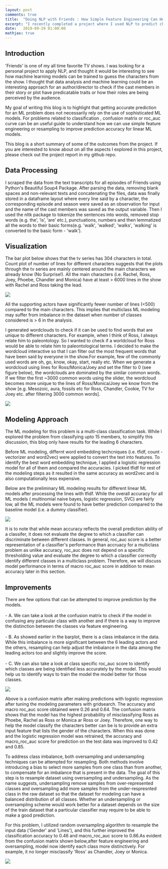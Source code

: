 ```yaml
---
layout: post
comments: true
title:  "Doing NLP with Friends : How Simple Feature Engineering Can Help"
excerpt: "I recently completed a project where I used NLP to predict characters of my favorite TV show Friends. I felt that some of the learnings from the project should be put together to highlight how simple feature engineering can help to take a simplified approach for ML modeling while improving the accuracy in multiclass text classification."
date:   2019-09-29 01:00:00
mathjax: true
---
```


## Introduction

'Friends' is one of my all time favorite TV shows. I was looking for a personal project to apply NLP, and thought it would be interesting to see how machine learning models can be trained to guess the characters from the show. I thought that data analysis and machine learning could be an interesting approach for an author/director to check if the cast members in their story or plot have predicatable traits or how their roles are being perceived by the audience.
   
My goal of writing this blog is to highlight that getting accurate prediction for an ML problem does not necessarily rely on the use of sophisticated ML models. For problems related to classification , confusion  matrix or roc_auc curve can be an useful guide to understand how we can use simple feature engineering or resampling to improve prediction accuracy for linear ML models. 
   
This blog is a short summary of some of the outcomes from the project. If you are interested to know about on all the aspects I explored in this project, please check out the project report in my github repo.
 
## Data Processing

I scraped the data from the text transcripts for all episodes of Friends using Python's Beautiful Soup4 Package. After parsing the data, removing blank spaces and non-relevant texts and concatenating the files, data was finally stored in a dataframe layout where every line said by a character, the corresponding episode and season were saved as an observation for input and the name of the cast members was saved as the output variable. Then I used the nltk package to tokenize the sentences into words, removed stop words (e.g. the’, ‘is’, ‘are’ etc.), punctuations, numbers and then lemmatized all the words to their basic forms(e.g. 'walk', 'walked', 'walks', 'walking' is converted to the basic form - 'walk').
    
## Visualization

The bar plot below shows that the tv series has 304 characters in total. Count plot of number of lines for different characters suggests that the plots through the tv series are mainly centered around the main characters we already know (No Surprise!). All the main characters (i.e. Rachel, Ross, Joey, Phoebe, Chandler and Monica) have at least > 6000 lines in the show with Rachel and Ross taking the lead. 

<img src="/assets/NLPFriends/barplot.png">
 
All the supporting actors have significantly fewer number of lines (<500) compared to the main characters. This implies that multiclass ML modeling may suffer from imbalance in the dataset when number of classes considered is > 6 in the analysis.
   
I generated wordclouds to check if it can be used to find words that are unique to different characters. For example, when I think of Ross, I always relate him to paleontology. So I wanted to check if a worldcloud for Ross would be able to relate him to paleontological terms. I decided to make the wordcloud interactive so that I can filter out the most frequent words that have been said by everyone in the show.For example, few of the commonly used words are oh, go, know, okay, start, really etc. When we generate a wordcloud using lines for Ross/Monica/Joey and set the filter to 0 (see figure below), the wordclouds are  dominated by the similar common words. If we filter the first ~3000 common words using the slider, the wordcloud becomes more unique to the lines of Ross/Monica/Joey we know from the show [e.g. Mesozoic, aura, fossils etc for Ross, Chandler, Cookie, TV for Joey etc. after filtering 3000 common words].

<img src="/assets/NLPFriends/Wordcloud_filter.png">


## Modeling Approach
    
The ML modeling for this problem is a multi-class classification task. While I explored the problem from classifying upto 15 members, to simplify this discussion, this blog only have results for the leading 6 characters.

Before  ML modeling, differnt word embedding techcniques (i.e. tfidf, count -vectorizer and word2vec) were applied to convert the text into features. To identify the best word embedding technique, I applied a logisitic regression model for all of them and compared the accuracies. I picked tfidf for rest of the modeling steps as it resulted in the same accuracy as word2vec and is also computationally less expensive.
    
Below are the preliminary ML modeling results for different linear ML models after processing the lines with tfidf. While the overall accuracy for all ML models ( multinomial naive bayes, logistic regression, SVC) are fairly low, all the ML models were found to have better prediction compared to the baseline model (i.e. a dummy classifier).

<img src="/assets/NLPFriends/accuracy_classification.png">
 
It is to note that while mean accuracy reflects the overall prediction ability of a classifer, it does not evaluate the degree to which a classifier can discriminate between different classes. In general, roc_auc score is a better representation of a classifier's performance than accruacy for a multiclass problem as unlike accuracy, roc_auc does not depend on a specific thresholding value and evaluate the degree to which a classifier correctly identify different classes in a multiclass problem. Therefore, we will discuss model performance in terms of macro roc_auc score in addition to  mean accuracy later in this section.

## Improvements

There are few options that can be attempted to improve prediction by the models. <br><br>
    - A. We can take a look at the confusion matrix to check if the model in confusing any particular class with another and if there is a way to improve the distinction between the classes via feature engineering. <br><br>
    - B.  As showed earlier in the barplot, there is a class imbalance in the data. While this imbalance is more significant between the 6 leading actors and the others, resampling can help adjust the imbalance in the data among the leading actors too and slightly improve the score.  <br><br>
    - C. We can also take a look at class specific roc_auc score to identify which classes are being identified less accurately by the model. This would help us to identify ways to train the model the model better for those classes.
    
<img src="/assets/NLPFriends/CM1.png">
    
Above is a confusion matrix after making predictions with logistic regression after tuning the modeling parameters with gridsearch. The accuracy and macro roc_auc score obtained were 0.26 and 0.64. The confusion matrix shows that the model has the highest probability of misclassifying Ross as Phoebe,  Rachel as Ross or Monica ar Ross or Joey. Therefore, one way to help the model classify the characters better can be is to provide an extra input feature that lists the gender of the characters. When this was done and the logistic regression model was retrained, the accuracy and macro_roc_auc score for prediction on the test data was improved to 0.42 and 0.85.
  
To address class imbalance, both oversampling and undersampling  techniques can be attempted for resampling. Both methods involve introducing a bias to select more samples from one class than from another, to compensate for an imbalance that is present in the data. The goal of this step is to resample dataset using oversampling and undersampling. As the name suggests, undersampling remove samples from over-represented classes and oversampling add more samples from the under-respresnted class in the raw dataset so that the dataset for modeling can have a balanced distribution of all classes. Whether an undersampling or oversampling scheme would work better for a dataset depends on the size of the train dataset that a particular classifier may require to be able to make a good prediction.
    
 For this problem, I utilized random oversampling algorithm to resample the input data ('Gender' and 'Lines'), and this further improved the classification accuracy to 0.46 and  macro_roc_auc score to 0.86.As evident from the confusion matrix shown below,after feature engineering and oversampling, model now identify each class more distinctively. For example, it no longer misclassify 'Ross' as Chandler, Joey or Monica.
 
 <img src="/assets/NLPFriends/CM2.png">
